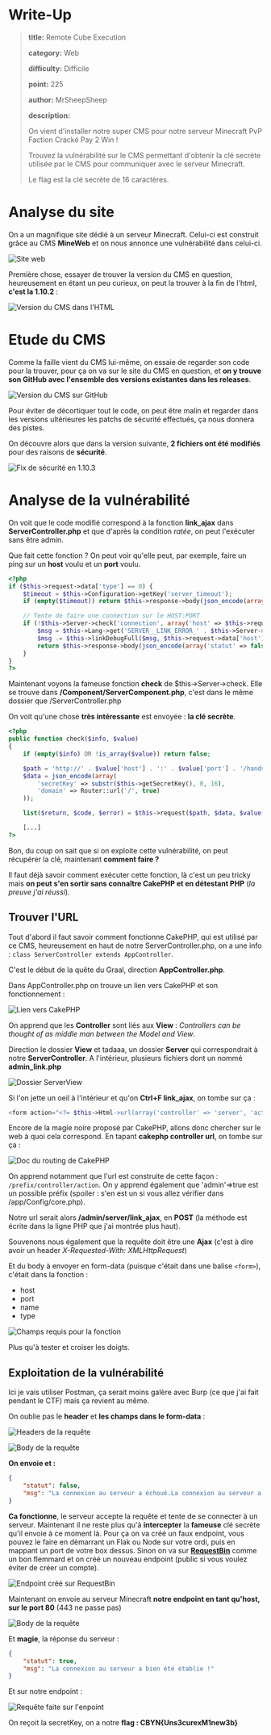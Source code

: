# Write-Up
> **title:** Remote Cube Execution
>
> **category:** Web
>
> **difficulty:** Difficile
>
> **point:** 225
>
> **author:** MrSheepSheep
>
> **description:**
>
> On vient d'installer notre super CMS pour notre serveur Minecraft PvP Faction Cracké Pay 2 Win !
>
> Trouvez la vulnérabilité sur le CMS permettant d'obtenir la clé secrète utilisée par le CMS pour communiquer avec le serveur Minecraft.
>
> Le flag est la clé secrète de 16 caractères.


# Analyse du site

On a un magnifique site dédié à un serveur Minecraft. Celui-ci est construit grâce au CMS **MineWeb** et on nous annonce une vulnérabilité dans celui-ci.

![Site web](images/site.png)

Première chose, essayer de trouver la version du CMS en question, heureusement en étant un peu curieux, on peut la trouver à la fin de l'html, **c'est la 1.10.2** :

![Version du CMS dans l'HTML](images/version.png)

# Etude du CMS

Comme la faille vient du CMS lui-même, on essaie de regarder son code pour la trouver, pour ça on va sur le site du CMS en question, et **on y trouve son GitHub avec l'ensemble des versions existantes dans les releases**.

![Version du CMS sur GitHub](images/CMSversion.png)

Pour éviter de décortiquer tout le code, on peut être malin et regarder dans les versions ultérieures les patchs de sécurité effectués, ça nous donnera des pistes.

On découvre alors que dans la version suivante, **2 fichiers ont été modifiés** pour des raisons de **sécurité**.

![Fix de sécurité en 1.10.3](images/vulnerabilities.png)

# Analyse de la vulnérabilité

On voit que le code modifié correspond à la fonction **link_ajax** dans **ServerController.php** et que d'après la condition *ratée*, on peut l'exécuter sans être admin.

Que fait cette fonction ? On peut voir qu'elle peut, par exemple, faire un ping sur un **host** voulu et un **port** voulu.

```php
<?php
if ($this->request->data['type'] == 0) {
    $timeout = $this->Configuration->getKey('server_timeout');
    if (empty($timeout)) return $this->response->body(json_encode(array('statut' => false, 'msg' => $this->Lang->get('SERVER__TIMEOUT_UNDEFINED'))));

    // Tente de faire une connection sur le HOST:PORT
    if (!$this->Server->check('connection', array('host' => $this->request->data['host'], 'port' => $this->request->data['port'], 'timeout' => $timeout))) {
        $msg = $this->Lang->get('SERVER__LINK_ERROR_' . $this->Server->linkErrorCode);
        $msg .= $this->linkDebugFull($msg, $this->request->data['host'], $this->request->data['port']);
        return $this->response->body(json_encode(array('statut' => false, 'msg' => $msg)));
    }
}
?>
```

Maintenant voyons la fameuse fonction **check** de $this->Server->check. Elle se trouve dans **/Component/ServerComponent.php**, c'est dans le même dossier que /ServerController.php

On voit qu'une chose **très intéressante** est envoyée : **la clé secrète**.


```php
<?php
public function check($info, $value)
{
    if (empty($info) OR !is_array($value)) return false;

    $path = 'http://' . $value['host'] . ':' . $value['port'] . '/handshake';
    $data = json_encode(array(
        'secretKey' => substr($this->getSecretKey(), 0, 16),
        'domain' => Router::url('/', true)
    ));

    list($return, $code, $error) = $this->request($path, $data, $value['timeout']);

    [...]
?>
```

Bon, du coup on sait que si on exploite cette vulnérabilité, on peut récupérer la clé, maintenant **comment faire ?**

Il faut déjà savoir comment exécuter cette fonction, là c'est un peu tricky mais **on peut s'en sortir sans connaître CakePHP et en détestant PHP** (*la preuve j'ai réussi*).


## Trouver l'URL

Tout d'abord il faut savoir comment fonctionne CakePHP, qui est utilisé par ce CMS, heureusement en haut de notre ServerController.php, on a une info : `class ServerController extends AppController`.

C'est le début de la quête du Graal, direction **AppController.php**.

Dans AppController.php on trouve un lien vers CakePHP et son fonctionnement :

![Lien vers CakePHP](images/linkCake.png)

On apprend que les **Controller** sont liés aux **View** : *Controllers can be thought of as middle man between the Model and View*.

Direction le dossier **View** et tadaaa, un dossier **Server** qui correspondrait à notre **ServerController**. A l'intérieur, plusieurs fichiers dont un nommé **admin_link.php**

![Dossier ServerView](images/adminLink.png)

Si l'on jette un oeil à l'intérieur et qu'on **Ctrl+F link_ajax**, on tombe sur ça :

```php
<form action="<?= $this->Html->url(array('controller' => 'server', 'action' => 'link_ajax', 'admin' => true)) ?>" method="post" data-ajax="true">`
```

Encore de la magie noire proposé par CakePHP, allons donc chercher sur le web à quoi cela correspond. En tapant **cakephp controller url**, on tombe sur ça :

![Doc du routing de CakePHP](images/routing.png)

On apprend notamment que l'url est construite de cette façon : `/prefix/controller/action`.
On y apprend également que 'admin'=>true est un possible préfix (spoiler : s'en est un si vous allez vérifier dans /app/Config/core.php).

Notre url serait alors **/admin/server/link_ajax**, en **POST** (la méthode est écrite dans la ligne PHP que j'ai montrée plus haut).

Souvenons nous également que la requête doit être une **Ajax** (c'est à dire avoir un header *X-Requested-With: XMLHttpRequest*)

Et du body à envoyer en form-data (puisque c'était dans une balise `<form>`), c'était dans la fonction :
- host
- port
- name
- type

![Champs requis pour la fonction](images/fields.png)

Plus qu'à tester et croiser les doigts.


## Exploitation de la vulnérabilité

Ici je vais utiliser Postman, ça serait moins galère avec Burp (ce que j'ai fait pendant le CTF) mais ça revient au même.

On oublie pas le **header** et **les champs dans le form-data** :

![Headers de la requête](images/headers.png)

![Body de la requête](images/form1.png)

**On envoie et :**

```JSON
{
    "statut": false,
    "msg": "La connexion au serveur a échoué.La connexion au serveur a échoué.<br /><br /><i class=\"fa fa-times\"></i> Le port du serveur web semble fermé pour le pare-feu bloque la connexion.<br /><br /><i class=\"fa fa-times\"></i> Le port du serveur Minecraft semble fermé ou vous n'avez pas indiqué un bon couple d'IP/port."
}
```

**Ca fonctionne**, le serveur accepte la requête et tente de se connecter à un serveur. Maintenant il ne reste plus qu'à **intercepter** la **fameuse** clé secrète qu'il envoie à ce moment là. Pour ça on va créé un faux endpoint, vous pouvez le faire en démarrant un Flak ou Node sur votre ordi, puis en mappant un port de votre box dessus. Sinon on va sur **[RequestBin](https://requestbin.com)** comme un bon flemmard et on créé un nouveau endpoint (public si vous voulez éviter de créer un compte).

![Endpoint créé sur RequestBin](images/endpoint.png)

Maintenant on envoie au serveur Minecraft **notre endpoint en tant qu'host, sur le port 80** (443 ne passe pas)

![Body de la requête](images/form2.png)

Et **magie**, la réponse du serveur :

```JSON
{
    "statut": true,
    "msg": "La connexion au serveur a bien été établie !"
}
```

Et sur notre endpoint :

![Requête faite sur l'enpoint](images/flag.png)

On reçoit la secretKey, on a notre **flag : CBYN{Uns3curexM1new3b}**
